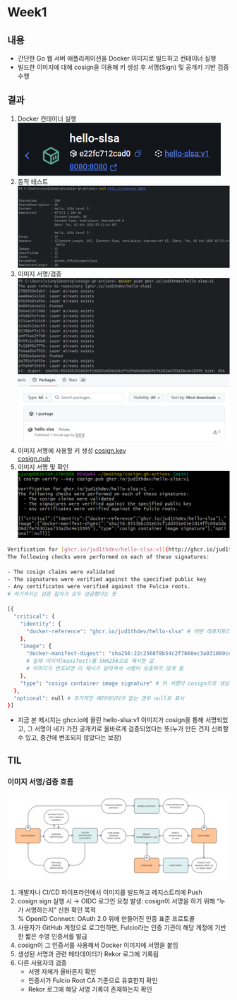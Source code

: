 # Week1

## 내용
- 간단한 Go 웹 서버 애플리케이션을 Docker 이미지로 빌드하고 컨테이너 실행
- 빌드한 이미지에 대해 cosign을 이용해 키 생성 후 서명(Sign) 및 공개키 기반 검증 수행

## 결과
1. Docker 컨테이너 실행
   ![week01_result01.png](../img/week01_result01.png)
2. 동작 테스트
   ![week01_result02.png](../img/week01_result02.png)
3. 이미지 서명/검증
   ![week01_result03.png](../img/week01_result03.png)
   ![week01_result03-2.png](../img/week01_result03-2.png)
4. 이미지 서명에 사용할 키 생성
   [cosign.key](../cosign.key) <br>
   [cosign.pub](../cosign.pub)
5. 이미지 서명 및 확인
   ![week01_result05.png](../img/week01_result05.png)

```bash
Verification for [ghcr.io/jud1thdev/hello-slsa:v1](http://ghcr.io/jud1thdev/hello-slsa:v1) --
The following checks were performed on each of these signatures:

- The cosign claims were validated
- The signatures were verified against the specified public key
- Any certificates were verified against the Fulcio roots. 
# 여기까지는 검증 절차가 모두 성공했다는 뜻

[{
  "critical": {
    "identity": {
      "docker-reference": "ghcr.io/jud1thdev/hello-slsa" # 어떤 레포지토리 이미지에 대한 서명인지
    },
    "image": { 
      "docker-manifest-digest": "sha256:22c2568f8b54c2f7668ec3a031869ced6c050c4a361b15c72019310690554cff" 
      # 실제 이미지(manifest)를 SHA256으로 해시한 값
      # 이미지가 변조되면 이 해시가 달라져서 서명이 유효하지 않게 됨
    },
    "type": "cosign container image signature" # 이 서명이 cosign으로 생성된 컨테이너 이미지 서명임을 명시
  },
  "optional": null # 추가적인 메타데이터가 없는 경우 null로 표시
}]
```

- 지금 본 메시지는 ghcr.io에 올린 hello-slsa:v1 이미지가 cosign을 통해 서명되었고, 그 서명이 네가 가진 공개키로 올바르게 검증되었다는 뜻(누가 만든 건지 신뢰할 수 있고, 중간에 변조되지 않았다는 보장)

## TIL
### 이미지 서명/검증 흐름
![img.png](../img/img.png)
1. 개발자나 CI/CD 파이프라인에서 이미지를 빌드하고 레지스트리에 Push
2. cosign sign 실행 시 → OIDC 로그인 요청 발생: cosign이 서명을 하기 위해 “누가 서명하는지” 신원 확인 목적 <br>
   % OpenID Connect: OAuth 2.0 위에 만들어진 인증 표준 프로토콜
3. 사용자가 GitHub 계정으로 로그인하면, Fulcio라는 인증 기관이 해당 계정에 기반한 짧은 수명 인증서를 발급
4. cosign이 그 인증서를 사용해서 Docker 이미지에 서명을 붙임
5. 생성된 서명과 관련 메타데이터가 Rekor 로그에 기록됨
6. 다른 사용자의 검증
    - 서명 자체가 올바른지 확인
    - 인증서가 Fulcio Root CA 기준으로 유효한지 확인
    - Rekor 로그에 해당 서명 기록이 존재하는지 확인